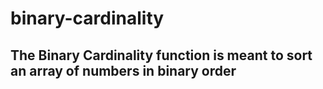 # binary-cardinality

## The Binary Cardinality function is meant to sort an array of numbers in binary order

